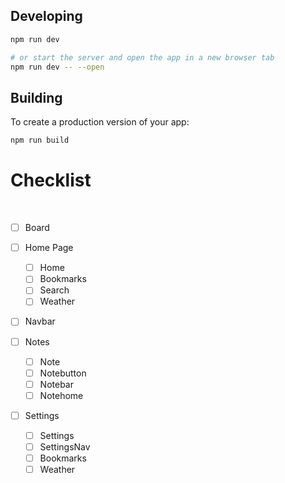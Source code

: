 ## Developing
```bash
npm run dev

# or start the server and open the app in a new browser tab
npm run dev -- --open
```

## Building

To create a production version of your app:

```bash
npm run build
```

# Checklist
<br>

- [ ] Board



- [ ] Home Page
    - [ ] Home
    - [ ] Bookmarks
    - [ ] Search
    - [ ] Weather

- [ ] Navbar
- [ ] Notes
    - [ ] Note
    - [ ] Notebutton
    - [ ] Notebar
    - [ ] Notehome
- [ ] Settings
    - [ ] Settings
    - [ ] SettingsNav
    - [ ] Bookmarks
    - [ ] Weather
